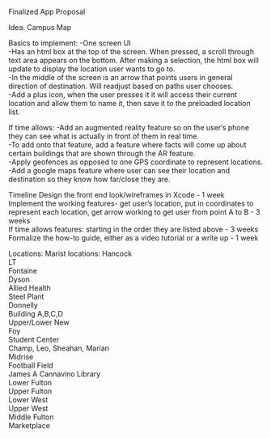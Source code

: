 Finalized App Proposal

Idea: Campus Map

Basics to implement:
-One screen UI<br/>
	-Has an html box at the top of the screen. When pressed, a scroll through text area 
appears on the bottom. After making a selection, the html box will update to display the 
location user wants to go to.<br/>
-In the middle of the screen is an arrow that points users in general direction of destination. Will readjust based on paths user chooses.<br/>
-Add a plus icon, when the user presses it it will access their current location and allow them to name it, then save it to the preloaded location list.

If time allows:
-Add an augmented reality feature so on the user’s phone they can see what is actually in front of them in real time.<br/>
	-To add onto that feature, add a feature where facts will come up about certain buildings
that are shown through the AR feature.<br/>
-Apply geofences as opposed to one GPS coordinate to represent locations.<br/>
-Add a google maps feature where user can see their location and destination so they know how far/close they are.

Timeline
Design the front end look/wireframes in Xcode - 1 week <br/>
Implement the working features- get user’s location, put in coordinates to represent each location, get arrow working to get user from point A to B - 3 weeks<br/>
If time allows features: starting in the order they are listed above - 3 weeks<br/>
Formalize the how-to guide, either as a video tutorial or a write up - 1 week<br/>

Locations:
Marist locations:
Hancock<br/>
LT<br/>
Fontaine<br/>
Dyson<br/>
Allied Health<br/>
Steel Plant<br/>
Donnelly<br/>
Building A,B,C,D<br/>
Upper/Lower New<br/>
Foy<br/>
Student Center<br/>
Champ, Leo, Sheahan, Marian<br/>
Midrise<br/>
Football Field<br/>
James A Cannavino Library<br/>
Lower Fulton<br/>
Upper Fulton<br/>
Lower West<br/>
Upper West<br/>
Middle Fulton<br/>
Marketplace<br/>
